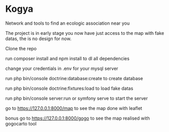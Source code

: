 # Kogya
Network and tools to find an ecologic association near you

The project is in early stage you now have just access to the map with fake datas, the is no design for now.

Clone the repo

run composer install and npm install to dl all dependencies

change your credentials in .env for your mysql server

run php bin/console doctrine:database:create to create database

run php bin/console doctrine:fixtures:load to load fake datas

run php bin/console server:run or symfony serve to start the server

go to https://127.0.0.1:8000/map to see the map done with leaflet

bonus go to https://127.0.0.1:8000/gogo to see the map realised with gogocarto tool


